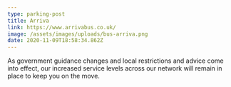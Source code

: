 ```yaml
---
type: parking-post
title: Arriva
link: https://www.arrivabus.co.uk/
image: /assets/images/uploads/bus-arriva.png
date: 2020-11-09T18:58:34.862Z
---
```

As government guidance changes and local restrictions and advice come into effect, our increased service levels across our network will remain in place to keep you on the move.